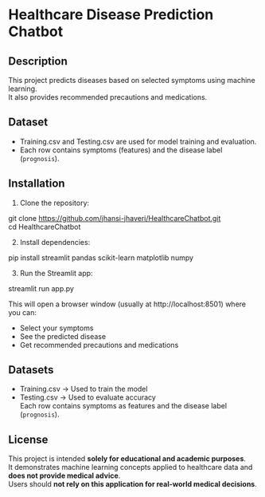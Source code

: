 # Healthcare Disease Prediction Chatbot

## Description
This project predicts diseases based on selected symptoms using machine learning.  
It also provides recommended precautions and medications.

## Dataset
- Training.csv and Testing.csv are used for model training and evaluation.  
- Each row contains symptoms (features) and the disease label (`prognosis`).

## Installation

1. Clone the repository:

git clone https://github.com/jhansi-jhaveri/HealthcareChatbot.git  
cd HealthcareChatbot  

2. Install dependencies:

pip install streamlit pandas scikit-learn matplotlib numpy  

3. Run the Streamlit app:

streamlit run app.py  

This will open a browser window (usually at http://localhost:8501) where you can:

- Select your symptoms  
- See the predicted disease  
- Get recommended precautions and medications  

## Datasets
- Training.csv → Used to train the model  
- Testing.csv → Used to evaluate accuracy  
Each row contains symptoms as features and the disease label (`prognosis`).

## License

This project is intended **solely for educational and academic purposes**.  
It demonstrates machine learning concepts applied to healthcare data and **does not provide medical advice**.  
Users should **not rely on this application for real-world medical decisions**.
